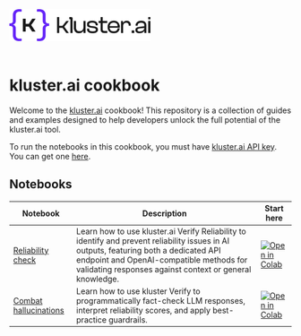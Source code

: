 <img src="images\logo.png" width="50%" style="margin-bottom: 20px;"/>

# kluster.ai cookbook

Welcome to the <a href="https://kluster.ai/" target="_blank">kluster.ai</a> cookbook! This repository is a collection of guides and examples designed to help developers unlock the full potential of the kluster.ai tool.

To run the notebooks in this cookbook, you must have <a href="https://docs.kluster.ai/get-api-key/" target="_blank">kluster.ai API key</a>. You can get one <a href="https://platform.kluster.ai/apikeys" target="_blank">here</a>.

## Notebooks

| Notebook      | Description         | Start here                                           |
|--------------------|---------------------|------------------------------------------------|
| [Reliability check](examples/reliability-check.ipynb) | Learn how to use kluster.ai Verify Reliability to identify and prevent reliability issues in AI outputs, featuring both a dedicated API endpoint and OpenAI-compatible methods for validating responses against context or general knowledge. | <a href="https://colab.research.google.com/github/kluster-ai/klusterai-cookbook/blob/main/examples/reliability-check.ipynb"><img src="https://colab.research.google.com/assets/colab-badge.svg" alt="Open in Colab" width="200"/></a> |
| [Combat hallucinations](examples/combat-hallucinations.ipynb) | Learn how to use kluster Verify to programmatically fact-check LLM responses, interpret reliability scores, and apply best-practice guardrails. | <a href="https://colab.research.google.com/github/kluster-ai/klusterai-cookbook/blob/main/examples/combat-hallucinations.ipynb"><img src="https://colab.research.google.com/assets/colab-badge.svg" alt="Open in Colab" width="200"/></a> |

